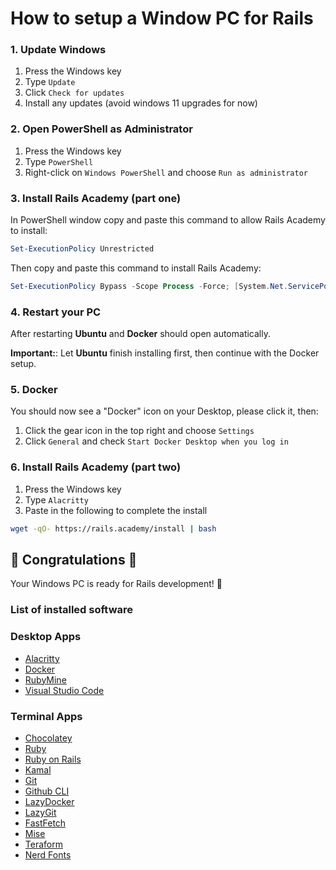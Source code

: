 # How to setup a Window PC for Rails

### 1. Update Windows

1. Press the Windows key
2. Type `Update`
3. Click `Check for updates`
4. Install any updates (avoid windows 11 upgrades for now)

### 2. Open PowerShell as Administrator

1. Press the Windows key
2. Type `PowerShell`
3. Right-click on `Windows PowerShell` and choose `Run as administrator`

### 3. Install Rails Academy (part one)

In PowerShell window copy and paste this command to allow Rails Academy to install:

```powershell
Set-ExecutionPolicy Unrestricted
```

Then copy and paste this command to install Rails Academy:

```powershell
Set-ExecutionPolicy Bypass -Scope Process -Force; [System.Net.ServicePointManager]::SecurityProtocol = [System.Net.ServicePointManager]::SecurityProtocol -bor 3072; iex ((New-Object System.Net.WebClient).DownloadString('https://raw.githubusercontent.com/justintanner/rails-academy/stable/win/install.ps1'))
```

### 4. Restart your PC

After restarting **Ubuntu** and **Docker** should open automatically.

**Important:**: Let **Ubuntu** finish installing first, then continue with the Docker setup.

### 5. Docker

You should now see a "Docker" icon on your Desktop, please click it, then:

1. Click the gear icon in the top right and choose `Settings`
2. Click `General` and check `Start Docker Desktop when you log in`

### 6. Install Rails Academy (part two)

1. Press the Windows key
2. Type `Alacritty`
3. Paste in the following to complete the install

```bash
wget -qO- https://rails.academy/install | bash
```

## :tada: Congratulations :tada:

Your Windows PC is ready for Rails development! 🚀

### List of installed software

### Desktop Apps

- [Alacritty](https://alacritty.org/)
- [Docker](https://www.docker.com/)
- [RubyMine](https://www.jetbrains.com/ruby/)
- [Visual Studio Code](https://code.visualstudio.com/)

### Terminal Apps

- [Chocolatey](https://chocolatey.org/)
- [Ruby](https://www.ruby-lang.org/)
- [Ruby on Rails](https://rubyonrails.org/)
- [Kamal](https://github.com/basecamp/kamal)
- [Git](https://git-scm.com/)
- [Github CLI](https://cli.github.com/)
- [LazyDocker](https://github.com/jesseduffield/lazydocker)
- [LazyGit](https://github.com/jesseduffield/lazygit)
- [FastFetch](https://github.com/fastfetch-cli/fastfetch)
- [Mise](https://mise.jdx.dev/lang/ruby.html)
- [Teraform](https://www.terraform.io/)
- [Nerd Fonts](https://www.nerdfonts.com/)
